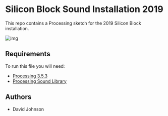 # Silicon Block Sound Installation 2019

This repo contains a Processing sketch for the 2019 Silicon Block installation.

![img](https://i.imgur.com/PfLDygL.jpg)

## Requirements

To run this file you will need:
- [Processing 3.5.3](https://processing.org/download/)
- [Processing Sound Library](https://processing.org/reference/libraries/sound/index.html)

## Authors
- David Johnson